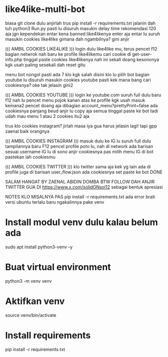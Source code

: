 # like4like-multi-bot
biasa git clone dulu anjirlah
trus pip install -r requirements.txt
jalanin dah tuh python3 Run.py
pasti lu disuruh masukin delay time rekomendasi 120 aja jgn kependekan entar kena banned like4likenya enter aja
entar lu suruh masukin cookies like4like
gimana dah ngambilnya? gini anjir


((( AMBIL COOKIES LIKE4LIKE )))
login dulu like4like mu, terus pencet f12 bagian netwrok nah baru ke profile like4likemu cari cookie di get-user-info.php
tinggal paste cookies like4likenya nah ini sekali doang kesononya kgk usah paling sesekali dah reset gitu

menu bot nongol pasti ada 7 klo kgk salah disini klo lu pilih bot bagian youtube lu disuruh masukin cookies youtube pasti
kek mana bang cari cookiesnya? oke tak jelasin gini2


((( AMBIL COOKIES YOUTUBE )))
login ke youtube.com suruh full dulu baru f12 nah lu pencet menu pojok kanan atas ke profile kgk usah masuk kemana2 pencet doang aja
dibagian account_menu?prettyPrint=false ada cookiesnya panjang beud anjir lu copy aja semua
tinggal paste ke bot tadi udah mau menu 1 atau 2 cookies itu2 aja

trus klo cookies instagram? jirlah masa iya gua harus jelasin lagi! tapi gpp zaenal baik orangnya


((( AMBIL COOKIES INSTAGRAM )))
masuk dulu ke IG lu suruh full dulu tampilannya baru F12 pencel profile poto lu, nah di network ada barisan sesuai username IG lu di sono anjir cookiesnya
pas milih menu IG di bot pastekan lah cookiesmu 

((( AMBIL COOKIES TWITTER )))
klo twitter sama aja kek yg lain ada di profile juga di barisan user_flow.json ada cookiesnya
set paste ke bot DONE

SALAM HANGAT BY ZAENAL ABIDIN DOMBA
BTW FOLLOW DAH ANJIR TWITTER GUA DI https://www.x.com/solidONsol12
sebagai bentuk apresiasi



NOTES KLO MISALNYA PAS pip install -r requirements.txt ada error brati versi ubuntu terlalu baru
ngakalinnya pake venv
# Install modul venv dulu kalau belum ada
sudo apt install python3-venv -y

# Buat virtual environment
python3 -m venv venv

# Aktifkan venv
source venv/bin/activate

# Install requirements
pip install -r requirements.txt
